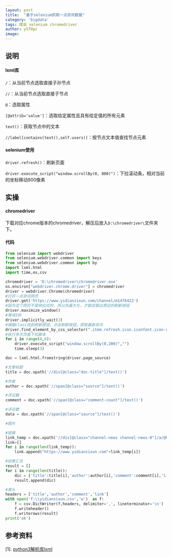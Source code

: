 ```yaml
---
layout: post
title:  "基于selenium抓取一点资讯数据"
category: 'bigdata'
tags: 爬虫 selenium chromedriver
author: y570pc
image: 
---
```


## 说明

#### lxml库

`/`：从当前节点选取直接子孙节点

`//`：从当前节点选取直接子节点

`@`：选取属性

`[@attrib='value']`：选取给定属性且具有给定值的所有元素

`text()`：获取节点中的文本

`//label[contains(text(),self.users)]`：按节点文本值查找节点元素

#### selenium使用

`driver.refresh()`：刷新页面

`driver.execute_script("window.scrollBy(0, 800)")`：下拉滚动条，相对当前的坐标移动800像素

## 实操

#### chromedriver

下载对应chrome版本的chromedriver，解压后放入`D:\chromedriver\`文件夹下。

#### 代码

```python
from selenium import webdriver
from selenium.webdriver.common import keys
from selenium.webdriver.common import by
import lxml.html
import time,os,csv

chromedriver = 'D:\chromedriver\chromedriver.exe'
os.environ["webdriver.chrome.driver"] = chromedriver
driver = webdriver.Chrome(chromedriver)
#打开一点资讯网页
driver.get('https://www.yidianzixun.com/channel/m1476422')
#因为这个网页不是响应式的，所以先最大化，才能加载出旁边的刷新按钮
driver.maximize_window()
#等待3秒
driver.implicitly_wait(3)
#根据class找到刷新按钮，点击刷新按钮，获取最新资讯
driver.find_element_by_css_selector(".item.refresh.icon.iconfont.icon-refresh.anim").click()
#执行多次页面下拉脚本
for i in range(0,6):
    driver.execute_script("window.scrollBy(0,200)","")
    time.sleep(3)

doc = lxml.html.fromstring(driver.page_source)

#文章标题
title = doc.xpath('//div[@class="doc-title"]/text()')

#作者
author = doc.xpath('//span[@class="source"]/text()')

#评论数
comment = doc.xpath('//span[@class="comment-count"]/text()')

#评论数
data = doc.xpath('//span[@class="source"]/text()')

#图片

#链接
link_temp = doc.xpath('//div[@class="channel-news channel-news-0"]/a/@href')
link=[]
for i in range(len(link_temp)):
    link.append("https://www.yidianzixun.com"+link_temp[i])

#结果汇总
result = []
for i in range(len(title)):
    dic = {'title':title[i],'author':author[i],'comment':comment[i],'link':link[i]}
    result.append(dic)

#表头
headers = ['title','author','comment','link']
with open('f:\\yidianzixun.csv','w')  as f:
    f = csv.DictWriter(f,headers, delimiter=',', lineterminator='\n')   #lineterminator='\n'解决输出空行的问题
    f.writeheader()
    f.writerows(result)
print('ok')
```

## 参考资料

[1]. [python3解析库lxml](http://www.cnblogs.com/zhangxinqi/p/9210211.html)